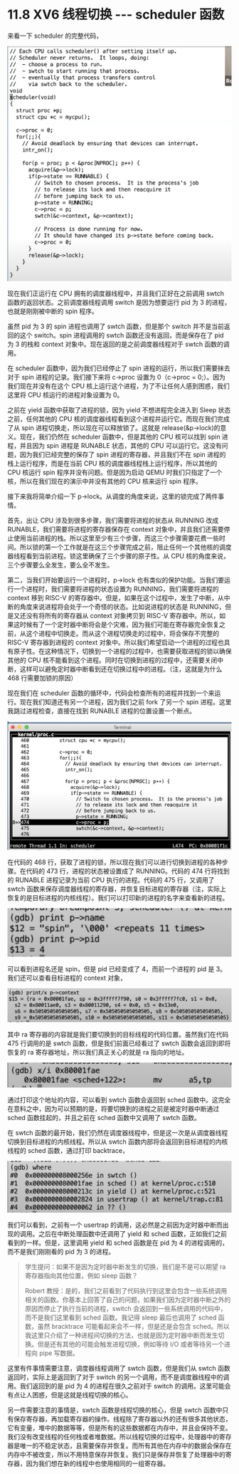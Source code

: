 # 11.8 XV6 线程切换 --- scheduler 函数

来看一下 scheduler 的完整代码，

![](<../assets/image (565) (2).png>)

现在我们正运行在 CPU 拥有的调度器线程中，并且我们正好在之前调用 swtch 函数的返回状态。之前调度器线程调用 switch 是因为想要运行 pid 为 3 的进程，也就是刚刚被中断的 spin 程序。

虽然 pid 为 3 的 spin 进程也调用了 swtch 函数，但是那个 switch 并不是当前返回的这个 switch。spin 进程调用的 swtch 函数还没有返回，而是保存在了 pid 为 3 的栈和 context 对象中。现在返回的是之前调度器线程对于 swtch 函数的调用。

在 scheduler 函数中，因为我们已经停止了 spin 进程的运行，所以我们需要抹去对于 spin 进程的记录。我们接下来将 c->proc 设置为 0（c->proc = 0;）。因为我们现在并没有在这个 CPU 核上运行这个进程，为了不让任何人感到困惑，我们这里将 CPU 核运行的进程对象设置为 0。

之前在 yield 函数中获取了进程的锁，因为 yield 不想进程完全进入到 Sleep 状态之前，任何其他的 CPU 核的调度器线程看到这个进程并运行它。而现在我们完成了从 spin 进程切换走，所以现在可以释放锁了。这就是 release(\&p->lock)的意义。现在，我们仍然在 scheduler 函数中，但是其他的 CPU 核可以找到 spin 进程，并且因为 spin 进程是 RUNABLE 状态，其他的 CPU 可以运行它。这没有问题，因为我们已经完整的保存了 spin 进程的寄存器，并且我们不在 spin 进程的栈上运行程序，而是在当前 CPU 核的调度器线程栈上运行程序，所以其他的 CPU 核运行 spin 程序并没有问题。但是因为启动 QEMU 时我们只指定了一个核，所以在我们现在的演示中并没有其他的 CPU 核来运行 spin 程序。

接下来我将简单介绍一下 p->lock。从调度的角度来说，这里的锁完成了两件事情。

首先，出让 CPU 涉及到很多步骤，我们需要将进程的状态从 RUNNING 改成 RUNABLE，我们需要将进程的寄存器保存在 context 对象中，并且我们还需要停止使用当前进程的栈。所以这里至少有三个步骤，而这三个步骤需要花费一些时间。所以锁的第一个工作就是在这三个步骤完成之前，阻止任何一个其他核的调度器线程看到当前进程。锁这里确保了三个步骤的原子性。从 CPU 核的角度来说，三个步骤要么全发生，要么全不发生。

第二，当我们开始要运行一个进程时，p->lock 也有类似的保护功能。当我们要运行一个进程时，我们需要将进程的状态设置为 RUNNING，我们需要将进程的 context 移到 RISC-V 的寄存器中。但是，如果在这个过程中，发生了中断，从中断的角度来说进程将会处于一个奇怪的状态。比如说进程的状态是 RUNNING，但是又还没有将所有的寄存器从 context 对象拷贝到 RISC-V 寄存器中。所以，如果这时候有了一个定时器中断将会是个灾难，因为我们可能在寄存器完全恢复之前，从这个进程中切换走。而从这个进程切换走的过程中，将会保存不完整的 RISC-V 寄存器到进程的 context 对象中。所以我们希望启动一个进程的过程也具有原子性。在这种情况下，切换到一个进程的过程中，也需要获取进程的锁以确保其他的 CPU 核不能看到这个进程。同时在切换到进程的过程中，还需要关闭中断，这样可以避免定时器中断看到还在切换过程中的进程。（注，这就是为什么 468 行需要加锁的原因）

现在我们在 scheduler 函数的循环中，代码会检查所有的进程并找到一个来运行。现在我们知道还有另一个进程，因为我们之前 fork 了另一个 spin 进程。这里我跳过进程检查，直接在找到 RUNABLE 进程的位置设置一个断点。

![](<../assets/image (458).png>)

在代码的 468 行，获取了进程的锁，所以现在我们可以进行切换到进程的各种步骤。在代码的 473 行，进程的状态被设置成了 RUNNING。代码的 474 行将找到的 RUNABLE 进程记录为当前 CPU 执行的进程。代码的 475 行，又调用了 swtch 函数来保存调度器线程的寄存器，并恢复目标进程的寄存器（注，实际上恢复的是目标进程的内核线程）。我们可以打印新的进程的名字来查看新的进程。

![](<../assets/image (567).png>)

可以看到进程名还是 spin，但是 pid 已经变成了 4，而前一个进程的 pid 是 3。我们还可以查看目标进程的 context 对象，

![](<../assets/image (623).png>)

其中 ra 寄存器的内容就是我们要切换到的目标线程的代码位置。虽然我们在代码 475 行调用的是 swtch 函数，但是我们前面已经看过了 swtch 函数会返回到即将恢复的 ra 寄存器地址，所以我们真正关心的就是 ra 指向的地址。

![](<../assets/image (564).png>)

通过打印这个地址的内容，可以看到 swtch 函数会返回到 sched 函数中。这完全在意料之中，因为可以预期的是，将要切换到的进程之前是被定时器中断通过 sched 函数挂起的，并且之前在 sched 函数中又调用了 swtch 函数。

在 swtch 函数的最开始，我们仍然在调度器线程中，但是这一次是从调度器线程切换到目标进程的内核线程。所以从 swtch 函数内部将会返回到目标进程的内核线程的 sched 函数，通过打印 backtrace，

![](<../assets/image (441).png>)

我们可以看到，之前有一个 usertrap 的调用，这必然是之前因为定时器中断而出现的调用。之后在中断处理函数中还调用了 yield 和 sched 函数，正如我们之前看到的一样。但是，这里调用 yield 和 sched 函数是在 pid 为 4 的进程调用的，而不是我们刚刚看的 pid 为 3 的进程。

> 学生提问：如果不是因为定时器中断发生的切换，我们是不是可以期望 ra 寄存器指向其他位置，例如 sleep 函数？
>
> Robert 教授：是的，我们之前看到了代码执行到这里会包含一些系统调用相关的函数。你基本上回答了自己的问题，如果我们因为定时器中断之外的原因而停止了执行当前的进程，switch 会返回到一些系统调用的代码中，而不是我们这里看到 sched 函数。我记得 sleep 最后也调用了 sched 函数，虽然 bracktrace 可能看起来会不一样，但是还是会包含 sched。所以我这里只介绍了一种进程间切换的方法，也就是因为定时器中断而发生切换。但是还有其他的可能会触发进程切换，例如等待 I/O 或者等待另一个进程向 pipe 写数据。

这里有件事情需要注意，调度器线程调用了 swtch 函数，但是我们从 swtch 函数返回时，实际上是返回到了对于 switch 的另一个调用，而不是调度器线程中的调用。我们返回到的是 pid 为 4 的进程在很久之前对于 switch 的调用。这里可能会有点让人困惑，但是这就是线程切换的核心。

另一件需要注意的事情是，swtch 函数是线程切换的核心，但是 swtch 函数中只有保存寄存器，再加载寄存器的操作。线程除了寄存器以外的还有很多其他状态，它有变量，堆中的数据等等，但是所有的这些数据都在内存中，并且会保持不变。我们没有改变线程的任何栈或者堆数据。所以线程切换的过程中，处理器中的寄存器是唯一的不稳定状态，且需要保存并恢复。而所有其他在内存中的数据会保存在内存中不被改变，所以不用特意保存并恢复。我们只是保存并恢复了处理器中的寄存器，因为我们想在新的线程中也使用相同的一组寄存器。
